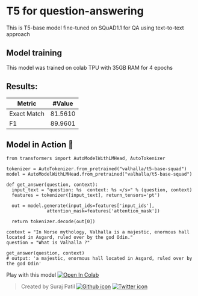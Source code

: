 # T5 for question-answering
This is T5-base model fine-tuned on SQuAD1.1 for QA using text-to-text approach

## Model training
This model was trained on colab TPU with 35GB RAM for 4 epochs

## Results:
| Metric      | #Value  |
|-------------|---------|
| Exact Match | 81.5610 |
| F1          | 89.9601 |

## Model in Action 🚀
```
from transformers import AutoModelWithLMHead, AutoTokenizer

tokenizer = AutoTokenizer.from_pretrained("valhalla/t5-base-squad")
model = AutoModelWithLMHead.from_pretrained("valhalla/t5-base-squad")

def get_answer(question, context):
  input_text = "question: %s  context: %s </s>" % (question, context)
  features = tokenizer([input_text], return_tensors='pt')

  out = model.generate(input_ids=features['input_ids'], 
               attention_mask=features['attention_mask'])
  
  return tokenizer.decode(out[0])

context = "In Norse mythology, Valhalla is a majestic, enormous hall located in Asgard, ruled over by the god Odin."
question = "What is Valhalla ?"

get_answer(question, context)
# output: 'a majestic, enormous hall located in Asgard, ruled over by the god Odin'
```
Play with this model [![Open In Colab](https://colab.research.google.com/assets/colab-badge.svg)](https://colab.research.google.com/drive/1a5xpJiUjZybfU9Mi-aDkOp116PZ9-wni?usp=sharing)

> Created by Suraj Patil [![Github icon](https://cdn0.iconfinder.com/data/icons/octicons/1024/mark-github-32.png)](https://github.com/patil-suraj/)
[![Twitter icon](https://cdn0.iconfinder.com/data/icons/shift-logotypes/32/Twitter-32.png)](https://twitter.com/psuraj28)
